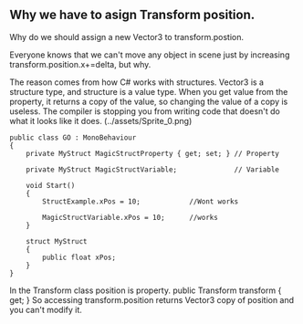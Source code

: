 ## Why we have to asign Transform position.

Why do we should assign a new Vector3 to transform.postion.

Everyone knows that we can't move any object in scene just by increasing transform.position.x+=delta, but why.

The reason comes from how C# works with structures.
Vector3 is a structure type, and structure is a value type.
When you get value from the property, it returns a copy of the value, so changing the value of a copy is useless. The compiler is stopping you from writing code that doesn't do what it looks like it does.
(../assets/Sprite_0.png)

	public class GO : MonoBehaviour
	{
	    private MyStruct MagicStructProperty { get; set; } // Property

	    private MyStruct MagicStructVariable; 			   // Variable

	    void Start()
	    {
	        StructExample.xPos = 10;            //Wont works

	        MagicStructVariable.xPos = 10;      //works
	    }

	    struct MyStruct 
	    {
	        public float xPos;
	    }
	}
In the Transform class position is property. 
    public Transform transform { get; }
So accessing transform.position returns Vector3 copy of position and you can't modify it.